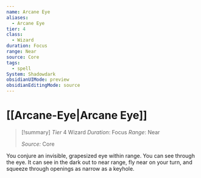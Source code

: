 ```yaml
---
name: Arcane Eye
aliases:
  - Arcane Eye
tier: 4
class:
  - Wizard
duration: Focus
range: Near
source: Core
tags:
  - spell
System: Shadowdark
obsidianUIMode: preview
obsidianEditingMode: source
---
```

# [[Arcane-Eye|Arcane Eye]]

>[!summary]
> *Tier* 4
> Wizard
> *Duration*: Focus
> *Range*: Near
> 
> *Source:* Core

You conjure an invisible, grapesized eye within range. You can see through the eye. It can see in the dark out to near range, fly near on your turn, and squeeze through openings as narrow as a keyhole.


